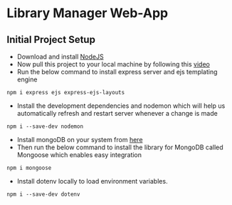 # Library Manager Web-App
## Initial Project Setup
- Download and install [NodeJS](https://nodejs.org/en/)
- Now pull this project to your local machine by following this [video](https://www.youtube.com/watch?v=_ynMa2XlRgk)
- Run the below command to install express server and ejs templating engine
```
npm i express ejs express-ejs-layouts
```
- Install the development dependencies and nodemon which will help us automatically refresh and restart server whenever a change is made
```
npm i --save-dev nodemon
```
- Install mongoDB on your system from [here](https://www.mongodb.com/try/download/community)
- Then run the below command to install the library for MongoDB called Mongoose which enables easy integration
```
npm i mongoose
```
- Install dotenv locally to load environment variables.
```
npm i --save-dev dotenv
```
